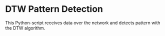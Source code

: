 # DTW Pattern Detection

This Python-script receives data over the network and detects pattern with the DTW algorithm.

